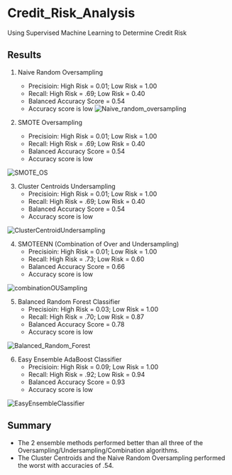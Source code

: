 # Credit_Risk_Analysis
Using Supervised Machine Learning to Determine Credit Risk


## Results
1. Naive Random Oversampling  
    - Precisioin: High Risk = 0.01; Low Risk = 1.00
    - Recall: High Risk = .69; Low Risk = 0.40
    - Balanced Accuracy Score = 0.54
    - Accuracy score is low
  ![Naive_random_oversampling](https://user-images.githubusercontent.com/104606589/190297367-a45f5e66-6449-4db1-be94-6c5974900581.png)


2. SMOTE Oversampling 
    - Precisioin: High Risk = 0.01; Low Risk = 1.00
    - Recall: High Risk = .69; Low Risk = 0.40
    - Balanced Accuracy Score = 0.54
    - Accuracy score is low
    
![SMOTE_OS](https://user-images.githubusercontent.com/104606589/190297385-94e2cb07-b145-49e8-9ad3-3ef884e90c98.png)


3. Cluster Centroids Undersampling
   - Precisioin: High Risk = 0.01; Low Risk = 1.00
   - Recall: High Risk = .69; Low Risk = 0.40
   - Balanced Accuracy Score = 0.54
   - Accuracy score is low
   
![ClusterCentroidUndersampling](https://user-images.githubusercontent.com/104606589/190297415-498a9cf3-c182-4790-a5d8-230fb0c7746c.png)


4. SMOTEENN (Combination of Over and Undersampling)
    - Precisioin: High Risk = 0.01; Low Risk = 1.00
    - Recall: High Risk = .73; Low Risk = 0.60
    - Balanced Accuracy Score = 0.66
    - Accuracy score is low
    
![combinationOUSampling](https://user-images.githubusercontent.com/104606589/190297469-d9008c73-acb0-4ee8-a5c4-53592330b3ce.png)


5. Balanced Random Forest Classifier
    - Precisioin: High Risk = 0.03; Low Risk = 1.00
    - Recall: High Risk = .70; Low Risk = 0.87
    - Balanced Accuracy Score = 0.78
    - Accuracy score is low
    
![Balanced_Random_Forest](https://user-images.githubusercontent.com/104606589/189573035-8211d6e5-7b54-4e23-8537-ea2e4f72269a.png)

6. Easy Ensemble AdaBoost Classifier
    - Precisioin: High Risk = 0.09; Low Risk = 1.00
    - Recall: High Risk = .92; Low Risk = 0.94
    - Balanced Accuracy Score = 0.93
    - Accuracy score is low
    
![EasyEnsembleClassifier](https://user-images.githubusercontent.com/104606589/189573037-2f467176-c5d4-4802-ac14-6cc479b05606.png)

## Summary

- The 2 ensemble methods performed better than all three of the Oversampling/Undersampling/Combination algorithms.
- The Cluster Centroids and the Naive Random Oversampling performed the worst with accuracies of .54.
